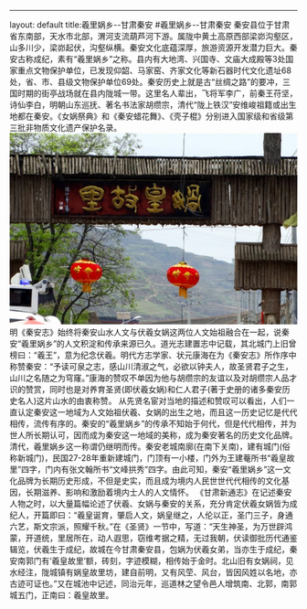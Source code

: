 ---
layout: default
title:羲里娲乡--甘肃秦安
#羲里娲乡--甘肃秦安
秦安县位于甘肃省东南部，天水市北部，渭河支流葫芦河下游。属陇中黄土高原西部梁峁沟壑区，山多川少，梁峁起伏，沟壑纵横。秦安文化底蕴深厚，旅游资源开发潜力巨大。秦安古称成纪，素有“羲里娲乡”之称。县内有大地湾、兴国寺、文庙大成殿等3处国家重点文物保护单位，已发现仰韶、马家窑、齐家文化等新石器时代文化遗址68处，省、市、县级文物保护单位69处。秦安历史上就是古“丝绸之路”的要冲，三国时期的街亭战场就在县内陇城一带。这里名人辈出，飞将军李广，前秦王苻坚，诗仙李白，明朝山东巡抚、著名书法家胡缵宗，清代“陇上铁汉”安维峻祖籍或出生地都在秦安。《女娲祭典》和《秦安蜡花舞》、《壳子棍》分别进入国家级和省级第三批非物质文化遗产保护名录。
![](https://github.com/AlysaCai/swi--homework/raw/master/%E5%A8%B2%E7%9A%87%E6%95%85%E9%87%8C.png)
明《秦安志》始终将秦安山水人文与伏羲女娲这两位人文始祖融合在一起，说秦安“羲里娲乡”的人文积淀和传承来源已久。道光志建置志中记载，其北城门上旧曾榜曰：“羲王”，意为纪念伏羲。明代方志学家、状元康海在为《秦安志》所作序中称赞秦安：“予读可泉之志，感山川清淑之气，必欲以钟夫人，故圣贤君子之生，山川之名随之为穹窿。”康海的赞叹不单因为他与胡缵宗的友谊以及对胡缵宗人品才识的赞赏，同时也是对养育圣贤(即伏羲女娲)和仁人君子(著于史册的诸多秦安历史名人)这片山水的由衷称赞。
从先贤名宦对当地的描述和赞叹可以看出，人们一直认定秦安这一地域为人文始祖伏羲、女娲的出生之地，而且这一历史记忆是代代相传，流传有序的。秦安的“羲里娲乡”的传承不知始于何代，但是代代相传，并为世人所长期认可，因而成为秦安这一地域的美称，成为秦安著名的历史文化品牌。清代，羲里娲乡这一称谓仍继明而传。秦安老城南廓(在南下关南)，建有城门(俗称新城门)，民国27-28年重新建城门，门顶有一小楼，门外为王建菴所书“羲皇故里”四字，门内有张文翰所书“文峰拱秀”四字。由此可知，秦安“羲里娲乡”这一文化品牌为长期历史形成，不但是史实，而且成为境内人民世世代代相传的文化基因，长期滋养、影响和激励着境内士人的人文情怀。
《甘肃新通志》在记述秦安人物之时，以大量篇幅论述了伏羲、女娲与秦安的关系，充分肯定伏羲女娲皆为成纪人，开篇即曰：“羲皇诞育，肇启人文，娲皇继之，人伦以正，圣门三子，身通六艺，斯文宗派，照耀千秋。”在《圣贤》一节中，写道：“天生神圣，为万世辟鸿蒙，开道统，里居所在，动人遐思，窃维考据之精，无过我朝，伏读御批历代通鉴辑览，伏羲生于成纪，故城在今甘肃秦安县，包娲为伏羲女弟，当亦生于成纪，秦安南郭门有‘羲皇故里’额，砖刻，字迹模糊，相传始于金时。北山旧有女娲祠，见水经注，陇城镇有娲皇故里坊，建自前明，又有风茔、风台，皆因风姓以名地，亦古迹可证也。”又在城池中记述，同治元年，巡道林之望令邑人增筑南、北郭，南郭城五门，正南曰：羲皇故里。
